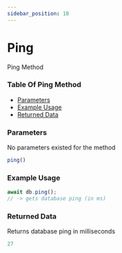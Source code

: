 ```yaml
---
sidebar_position: 18
---
```


# Ping

Ping Method

### Table Of Ping Method

- [Parameters](#parameters)
- [Example Usage](#example-usage)
- [Returned Data](#returned-data)

### Parameters
No parameters existed for the method
```js
ping()
```

### Example Usage
```js
await db.ping();
// -> gets database ping (in ms)
```

### Returned Data
Returns database ping in milliseconds
```js
27
```